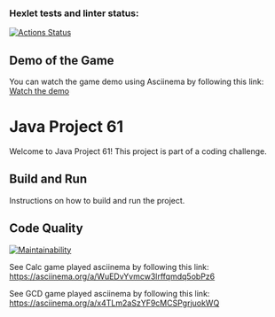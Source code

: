 ### Hexlet tests and linter status:
[![Actions Status](https://github.com/VasylP0/java-project-61/actions/workflows/hexlet-check.yml/badge.svg)](https://github.com/VasylP0/java-project-61/actions)
## Demo of the Game

You can watch the game demo using Asciinema by following this link:
[Watch the demo](https://asciinema.org/a/zZuhZZc5iZwXNIlz0eYLsUeBA)

# Java Project 61
Welcome to Java Project 61! This project is part of a coding challenge.
## Build and Run
Instructions on how to build and run the project.
## Code Quality
[![Maintainability](https://api.codeclimate.com/v1/badges/java-project-61/maintainability)](https://codeclimate.com/github/VasylP0/java-project-61/maintainability)

See Calc game played asciinema by following this link:
https://asciinema.org/a/WuEDvYvmcw3lrffqmdq5obPz6

See GCD game played asciinema by following this link:
https://asciinema.org/a/x4TLm2aSzYF9cMCSPgrjuokWQ
